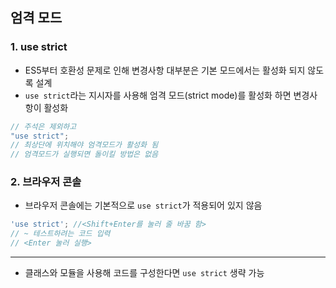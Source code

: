 ## 엄격 모드

### 1. use strict

- ES5부터 호환성 문제로 인해 변경사항 대부분은 기본 모드에서는 활성화 되지 않도록 설계
- `use strict`라는 지시자를 사용해 엄격 모드(strict mode)를 활성화 하면 변경사항이 활성화
```javascript
// 주석은 제외하고
"use strict";
// 최상단에 위치해야 엄격모드가 활성화 됨
// 엄격모드가 실행되면 돌이킬 방법은 없음
```

### 2. 브라우저 콘솔
- 브라우저 콘솔에는 기본적으로 `use strict`가 적용되어 있지 않음
```javascript
'use strict'; //<Shift+Enter를 눌러 줄 바꿈 함>
// ~ 테스트하려는 코드 입력 
// <Enter 눌러 실행>
```

---

- 클래스와 모듈을 사용해 코드를 구성한다면 `use strict` 생략 가능